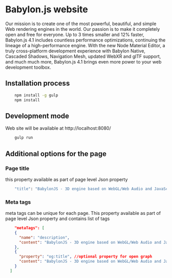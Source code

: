 # Babylon.js website
Our mission is to create one of the most powerful, beautiful, and simple Web rendering engines in the world. Our passion is to make it completely open and free for everyone. Up to 3 times smaller and 12% faster, Babylon.js 4.1 includes countless performance optimizations, continuing the lineage of a high-performance engine. With the new Node Material Editor, a truly cross-platform development experience with Babylon Native, Cascaded Shadows, Navigation Mesh, updated WebXR and glTF support, and much much more, Babylon.js 4.1 brings even more power to your web development toolbox.

## Installation process

``` sh
    npm install -g gulp
    npm install
```

## Development mode

Web site will be available at http://localhost:8080/

``` sh
    gulp run
```

## Additional options for the page

### Page title

this property available as part of page level Json property

``` sh
    "title": "BabylonJS - 3D engine based on WebGL/Web Audio and JavaScript"
```

### Meta tags

meta tags can be unique for each page. This property available as part of page level Json property and contains list of tags

``` json
    "metaTags": [
    {
      "name": "description",
      "content": "BabylonJS - 3D engine based on WebGL/Web Audio and JavaScript"
    },
    {
      "property": "og:title", //optional property for open graph
      "content": "BabylonJS - 3D engine based on WebGL/Web Audio and JavaScript"
    }
  ]
```

